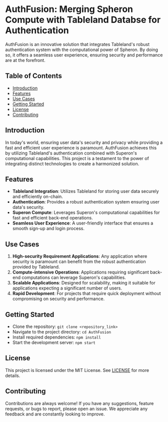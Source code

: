 # AuthFusion: Merging Spheron Compute with Tableland Databse for Authentication

AuthFusion is an innovative solution that integrates Tableland's robust authentication system with the computational power of Spheron. By doing so, it offers a seamless user experience, ensuring security and performance are at the forefront.

## Table of Contents

- [Introduction](#introduction)
- [Features](#features)
- [Use Cases](#use-cases)
- [Getting Started](#getting-started)
- [License](#license)
- [Contributing](#contributing)

## Introduction

In today's world, ensuring user data's security and privacy while providing a fast and efficient user experience is paramount. AuthFusion achieves this by utilizing Tableland's authentication combined with Superon's computational capabilities. This project is a testament to the power of integrating distinct technologies to create a harmonized solution.

## Features

- **Tableland Integration**: Utilizes Tableland for storing user data securely and efficiently on-chain.
- **Authentication**: Provides a robust authentication system ensuring user data's security.
- **Superon Compute**: Leverages Superon's computational capabilities for fast and efficient back-end operations.
- **Seamless User Experience**: A user-friendly interface that ensures a smooth sign-up and login process.

## Use Cases

1. **High-security Requirement Applications**: Any application where security is paramount can benefit from the robust authentication provided by Tableland.
2. **Compute-intensive Operations**: Applications requiring significant back-end computations can leverage Superon's capabilities.
3. **Scalable Applications**: Designed for scalability, making it suitable for applications expecting a significant number of users.
4. **Rapid Development**: For projects that require quick deployment without compromising on security and performance.

## Getting Started

- Clone the repository: `git clone <repository_link>`
- Navigate to the project directory: `cd AuthFusion`
- Install required dependencies: `npm install`
- Start the development server: `npm start`

## License

This project is licensed under the MIT License. See [LICENSE](LICENSE) for more details.

## Contributing

Contributions are always welcome! If you have any suggestions, feature requests, or bugs to report, please open an issue. We appreciate any feedback and are constantly looking to improve.
